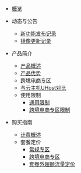
* [概览](/ulhost/README)

* 动态与公告
    * [新功能发布记录](/ulhost/notice/New_Feature)
    * [镜像更新记录](/ulhost/notice/mirror)

* 产品简介
    * [产品概述](/ulhost/introduction/Overview)
    * [产品优势](/ulhost/introduction/Advantage)
    * [跨境电商专区](/ulhost/introduction/Cross)
    * [与云主机UHost对比](/ulhost/introduction/Compare)
    * 使用限制
         * [通用限制](/ulhost/introduction/Limit/Common)
         * [跨境电商专区限制](/ulhost/introduction/Limit/Cross)

* 购买指南
     * [计费概述](/ulhost/buy/introduction)
     * 套餐定价
         * [常规专区](/ulhost/buy/price/common)
         * [跨境电商专区](/ulhost/buy/price/cross)
         * [套餐外超额流量定价](/ulhost/buy/price/traffic)
